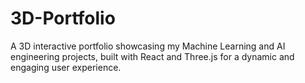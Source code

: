 # 3D-Portfolio
A 3D interactive portfolio showcasing my Machine Learning and AI engineering projects, built with React and Three.js for a dynamic and engaging user experience.
